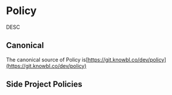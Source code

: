 # Policy

DESC

## Canonical

The canonical source of Policy is[https://git.knowbl.co/dev/policy](https://git.knowbl.co/dev/policy)

## Side Project Policies